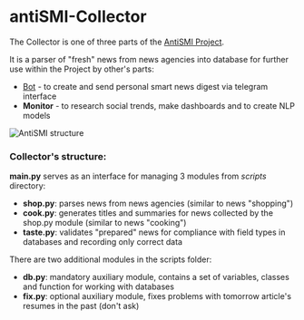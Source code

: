 # antiSMI-Collector

The Collector is one of three parts of the [AntiSMI Project](https://github.com/maxlethal/antiSMI-Project).

It is a parser of "fresh" news from news agencies into database for further use within the Project by other's parts:
* [Bot](https://github.com/maxlethal/antiSMI-Bot) - to create and send personal smart news digest via telegram interface 
* **Monitor** - to research social trends, make dashboards and to create NLP models

![AntiSMI structure](https://github.com/maxlethal/antiSMI-Collector/blob/master/img/AntiSMI%20structure%20small.png)

### Collector's structure:

**main.py** serves as an interface for managing 3 modules from _scripts_ directory:
- **shop.py**: parses news from news agencies (similar to news "shopping")
- **cook.py**: generates titles and summaries for news collected by the shop.py module (similar to news "cooking")
- **taste.py**: validates "prepared" news for compliance with field types in databases and recording only correct data

There are two additional modules in the scripts folder:
- **db.py**: mandatory auxiliary module, contains a set of variables, classes and function for working with databases
- **fix.py**: optional auxiliary module, fixes problems with tomorrow article's resumes in the past (don't ask)
